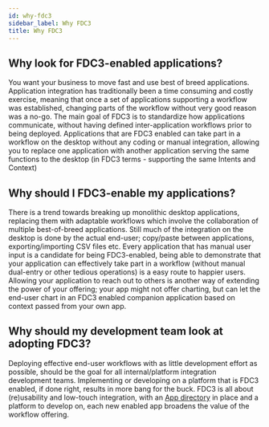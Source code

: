```yaml
---
id: why-fdc3
sidebar_label: Why FDC3
title: Why FDC3
---
```


## Why look for FDC3-enabled applications?

You want your business to move fast and use best of breed applications. Application integration has traditionally been a time consuming and costly exercise, meaning that once a set of applications supporting a workflow was established, changing parts of the workflow without very good reason was a no-go. The main goal of FDC3 is to standardize how applications communicate, without having defined inter-application workflows prior to being deployed. Applications that are FDC3 enabled can take part in a workflow on the desktop without any coding or manual integration, allowing you to replace one application with another application serving the same functions to the desktop (in FDC3 terms - supporting the same Intents and Context)

## Why should I FDC3-enable my applications?

There is a trend towards breaking up monolithic desktop applications, replacing them with adaptable workflows which involve the collaboration of multiple best-of-breed applications. Still much of the integration on the desktop is done by the actual end-user; copy/paste between applications, exporting/importing CSV files etc. Every application that has manual user input is a candidate for being FDC3-enabled, being able to demonstrate that your application can effectively take part in a workflow (without manual dual-entry or other tedious operations) is a easy route to happier users. Allowing your application to reach out to others is another way of extending the power of your offering; your app might not offer charting, but can let the end-user chart in an FDC3 enabled companion application based on context passed from your own app.

## Why should my development team look at adopting FDC3?

Deploying effective end-user workflows with as little development effort as possible, should be the goal for all internal/platform integration development teams. Implementing or developing on a platform that is FDC3 enabled, if done right, results in more bang for the buck. FDC3 is all about (re)usability and low-touch integration, with an [App directory](appd-intro) in place and a platform to develop on, each new enabled app broadens the value of the workflow offering.
